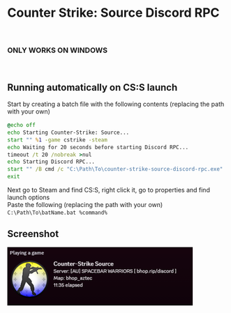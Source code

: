 # Counter Strike: Source Discord RPC
<br/>

### ONLY WORKS ON WINDOWS 
<br/>

## Running automatically on CS:S launch
Start by creating a batch file with the following contents (replacing the path with your own)
```bat
@echo off
echo Starting Counter-Strike: Source...
start "" %1 -game cstrike -steam
echo Waiting for 20 seconds before starting Discord RPC...
timeout /t 20 /nobreak >nul
echo Starting Discord RPC...
start "" /B cmd /c "C:\Path\To\counter-strike-source-discord-rpc.exe"
exit
```
 Next go to Steam and find CS:S, right click it, go to properties and find launch options
 <br>
 Paste the following (replacing the path with your own)
 <br>
 `C:\Path\To\batName.bat %command%
 `
<br/>

## Screenshot

![Screenshot](https://raw.githubusercontent.com/nekoify/counter-strike-source-discord-rpc/main/screenshots/screenshot.png)
